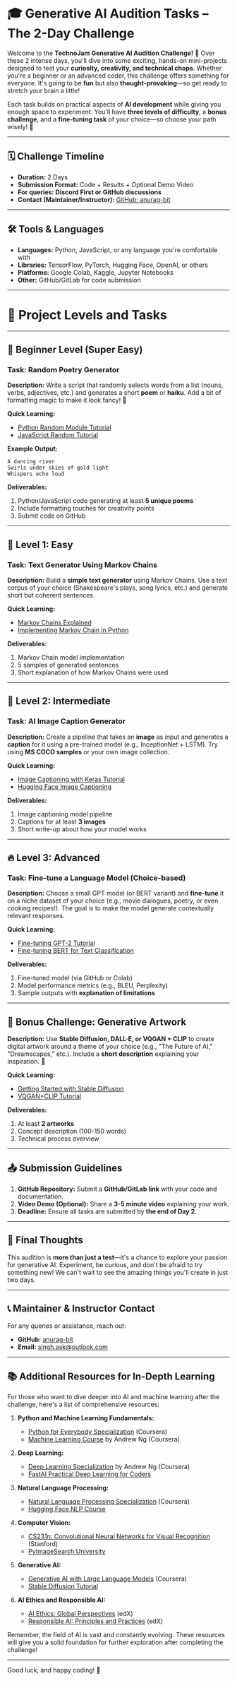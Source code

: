 # 🎓 **Generative AI Audition Tasks – The 2-Day Challenge**

Welcome to the **TechnoJam Generative AI Audition Challenge!** 🚀 Over these 2 intense days, you'll dive into some exciting, hands-on mini-projects designed to test your **curiosity, creativity, and technical chops**. Whether you're a beginner or an advanced coder, this challenge offers something for everyone. It's going to be **fun** but also **thought-provoking**—so get ready to stretch your brain a little!

Each task builds on practical aspects of **AI development** while giving you enough space to experiment. You'll have **three levels of difficulty**, a **bonus challenge**, and a **fine-tuning task** of your choice—so choose your path wisely! 🧩

---

## 🗓 **Challenge Timeline**
- **Duration:** 2 Days
- **Submission Format:** Code + Results + Optional Demo Video
- **For queries: Discord First or GitHub discussions**
- **Contact (Maintainer/Instructor):** [GitHub: anurag-bit](https://github.com/anurag-bit)

---

## 🛠 **Tools & Languages**
- **Languages:** Python, JavaScript, or any language you're comfortable with
- **Libraries:** TensorFlow, PyTorch, Hugging Face, OpenAI, or others
- **Platforms:** Google Colab, Kaggle, Jupyter Notebooks
- **Other:** GitHub/GitLab for code submission

---

# 🥳 **Project Levels and Tasks**

---

## 🌟 **Beginner Level (Super Easy)**
### **Task: Random Poetry Generator**
**Description:** Write a script that randomly selects words from a list (nouns, verbs, adjectives, etc.) and generates a short **poem** or **haiku**. Add a bit of formatting magic to make it look fancy! 🎩

**Quick Learning:**
- [Python Random Module Tutorial](https://realpython.com/python-random/)
- [JavaScript Random Tutorial](https://www.w3schools.com/js/js_random.asp)

**Example Output:**
```
A dancing river
Swirls under skies of gold light
Whispers echo loud
```

**Deliverables:**
1. Python/JavaScript code generating at least **5 unique poems**
2. Include formatting touches for creativity points
3. Submit code on GitHub

---

## 🚀 **Level 1: Easy**
### **Task: Text Generator Using Markov Chains**
**Description:** Build a **simple text generator** using Markov Chains. Use a text corpus of your choice (Shakespeare's plays, song lyrics, etc.) and generate short but coherent sentences.

**Quick Learning:**
- [Markov Chains Explained](https://setosa.io/ev/markov-chains/)
- [Implementing Markov Chain in Python](https://www.geeksforgeeks.org/text-generation-using-markov-chains-in-python/)

**Deliverables:**
1. Markov Chain model implementation
2. 5 samples of generated sentences
3. Short explanation of how Markov Chains were used

---

## 🌱 **Level 2: Intermediate**
### **Task: AI Image Caption Generator**
**Description:** Create a pipeline that takes an **image** as input and generates a **caption** for it using a pre-trained model (e.g., InceptionNet + LSTM). Try using **MS COCO samples** or your own image collection.

**Quick Learning:**
- [Image Captioning with Keras Tutorial](https://machinelearningmastery.com/develop-a-deep-learning-caption-generation-model-in-python/)
- [Hugging Face Image Captioning](https://huggingface.co/spaces/keras-io/image-captioning)

**Deliverables:**
1. Image captioning model pipeline
2. Captions for at least **3 images**
3. Short write-up about how your model works

---

## 🔥 **Level 3: Advanced**
### **Task: Fine-tune a Language Model (Choice-based)**
**Description:** Choose a small GPT model (or BERT variant) and **fine-tune** it on a niche dataset of your choice (e.g., movie dialogues, poetry, or even cooking recipes!). The goal is to make the model generate contextually relevant responses.

**Quick Learning:**
- [Fine-tuning GPT-2 Tutorial](https://huggingface.co/blog/how-to-generate)
- [Fine-tuning BERT for Text Classification](https://www.tensorflow.org/text/tutorials/fine_tune_bert)

**Deliverables:**
1. Fine-tuned model (via GitHub or Colab)
2. Model performance metrics (e.g., BLEU, Perplexity)
3. Sample outputs with **explanation of limitations**

---

## 🏅 **Bonus Challenge: Generative Artwork**
**Description:** Use **Stable Diffusion, DALL·E, or VQGAN + CLIP** to create digital artwork around a theme of your choice (e.g., "The Future of AI," "Dreamscapes," etc.). Include a **short description** explaining your inspiration. 🎨

**Quick Learning:**
- [Getting Started with Stable Diffusion](https://stability.ai/blog/stable-diffusion-public-release)
- [VQGAN+CLIP Tutorial](https://sourceful.us/doc/935/introduction-to-vqganclip)

**Deliverables:**
1. At least **2 artworks**
2. Concept description (100-150 words)
3. Technical process overview

---

## 📤 **Submission Guidelines**
1. **GitHub Repository:** Submit a **GitHub/GitLab link** with your code and documentation.
2. **Video Demo (Optional):** Share a **3-5 minute video** explaining your work.
3. **Deadline:** Ensure all tasks are submitted by **the end of Day 2**.

---

## 🏁 **Final Thoughts**

This audition is **more than just a test**—it's a chance to explore your passion for generative AI. Experiment, be curious, and don't be afraid to try something new! We can't wait to see the amazing things you'll create in just two days.

---

## 📞 **Maintainer & Instructor Contact**
For any queries or assistance, reach out:
- **GitHub:** [anurag-bit](https://github.com/anurag-bit)
- **Email:** [singh.ask@outlook.com](mailto:singh.ask@outlook.com)

---

## 📚 **Additional Resources for In-Depth Learning**

For those who want to dive deeper into AI and machine learning after the challenge, here's a list of comprehensive resources:

1. **Python and Machine Learning Fundamentals:**
   - [Python for Everybody Specialization](https://www.coursera.org/specializations/python) (Coursera)
   - [Machine Learning Course](https://www.coursera.org/learn/machine-learning) by Andrew Ng (Coursera)

2. **Deep Learning:**
   - [Deep Learning Specialization](https://www.coursera.org/specializations/deep-learning) by Andrew Ng (Coursera)
   - [FastAI Practical Deep Learning for Coders](https://course.fast.ai/)

3. **Natural Language Processing:**
   - [Natural Language Processing Specialization](https://www.coursera.org/specializations/natural-language-processing) (Coursera)
   - [Hugging Face NLP Course](https://huggingface.co/course/chapter1/1)

4. **Computer Vision:**
   - [CS231n: Convolutional Neural Networks for Visual Recognition](http://cs231n.stanford.edu/) (Stanford)
   - [PyImageSearch University](https://www.pyimagesearch.com/pyimagesearch-university/)

5. **Generative AI:**
   - [Generative AI with Large Language Models](https://www.coursera.org/learn/generative-ai-with-llms) (Coursera)
   - [Stable Diffusion Tutorial](https://stable-diffusion-art.com/tutorial/)

6. **AI Ethics and Responsible AI:**
   - [AI Ethics: Global Perspectives](https://www.edx.org/course/artificial-intelligence-ethics-global-perspectives) (edX)
   - [Responsible AI: Principles and Practices](https://www.edx.org/course/responsible-ai-principles-and-practices) (edX)

Remember, the field of AI is vast and constantly evolving. These resources will give you a solid foundation for further exploration after completing the challenge!

---

Good luck, and happy coding! 🎉
